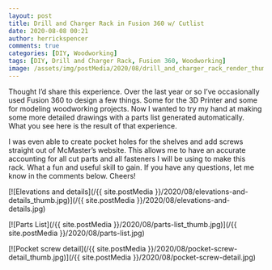 ```yaml
---
layout: post
title: Drill and Charger Rack in Fusion 360 w/ Cutlist
date: 2020-08-08 00:21
author: herrickspencer
comments: true
categories: [DIY, Woodworking]
tags: [DIY, Drill and Charger Rack, Fusion 360, Woodworking]
image: /assets/img/postMedia/2020/08/drill_and_charger_rack_render_thumb.png
---
```

<!--
[![Drill_and_Charger_Rack_Render](/{{ site.postMedia }}/2020/08/drill_and_charger_rack_render_thumb.png)](/{{ site.postMedia }}/2020/08/drill_and_charger_rack_render_thumb.png)
-->

Thought I’d share this experience. Over the last year or so I’ve occasionally used Fusion 360 to design a few things. Some for the 3D Printer and some for modeling woodworking projects. Now I wanted to try my hand at making some more detailed drawings with a parts list generated automatically. What you see here is the result of that experience.

I was even able to create pocket holes for the shelves and add screws straight out of McMaster’s website. This allows me to have an accurate accounting for all cut parts and all fasteners I will be using to make this rack. What a fun and useful skill to gain. If you have any questions, let me know in the comments below. Cheers!

[![Elevations and details](/{{ site.postMedia }}/2020/08/elevations-and-details_thumb.jpg)](/{{ site.postMedia }}/2020/08/elevations-and-details.jpg)

[![Parts List](/{{ site.postMedia }}/2020/08/parts-list_thumb.jpg)](/{{ site.postMedia }}/2020/08/parts-list.jpg)

[![Pocket screw detail](/{{ site.postMedia }}/2020/08/pocket-screw-detail_thumb.jpg)](/{{ site.postMedia }}/2020/08/pocket-screw-detail.jpg)
